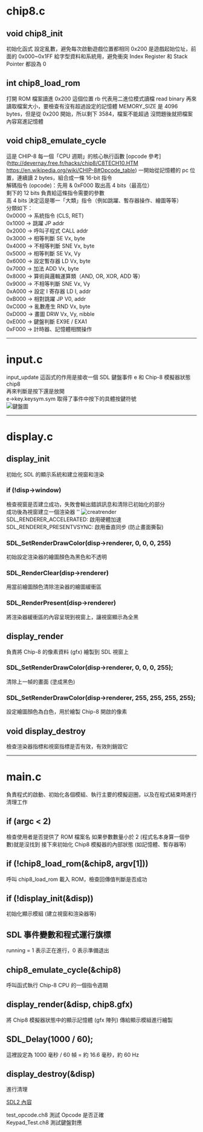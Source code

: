 # chip8.c

## void chip8_init

初始化函式
設定亂數，避免每次啟動遊戲位置都相同
0x200 是遊戲起始位址，前面的 0x000~0x1FF 給字型資料和系統用，避免衝突
Index Register 和 Stack Pointer 都設為 0

## int chip8_load_rom

打開 ROM 檔案讀進 0x200 這個位置
rb 代表用二進位模式讀檔
read binary
再來讀取檔案大小，要檢查有沒有超過設定的記憶體
MEMORY_SIZE 是 4096 bytes，但是從 0x200 開始，所以剩下 3584，檔案不能超過
沒問題後就把檔案內容寫進記憶體

## void chip8_emulate_cycle

這是 CHIP-8 每一個「CPU 週期」的核心執行函數
[opcode 參考](http://devernay.free.fr/hacks/chip8/C8TECH10.HTM  
https://en.wikipedia.org/wiki/CHIP-8#Opcode_table)
一開始從記憶體的 pc 位置，連續讀 2 bytes，組合成一條 16-bit 指令  
解碼指令 (opcode)：先用 & 0xF000 取出高 4 bits（最高位）  
剩下的 12 bits 負責給這條指令需要的參數  
高 4 bits 決定這是哪一「大類」指令（例如跳躍、暫存器操作、繪圖等等）  
分類如下：  
0x0000 → 系統指令 (CLS, RET)  
0x1000 → 跳躍 JP addr  
0x2000 → 呼叫子程式 CALL addr  
0x3000 → 相等判斷 SE Vx, byte  
0x4000 → 不相等判斷 SNE Vx, byte  
0x5000 → 相等判斷 SE Vx, Vy  
0x6000 → 設定暫存器 LD Vx, byte  
0x7000 → 加法 ADD Vx, byte  
0x8000 → 算術與邏輯運算類（AND, OR, XOR, ADD 等）  
0x9000 → 不相等判斷 SNE Vx, Vy  
0xA000 → 設定 I 寄存器 LD I, addr  
0xB000 → 相對跳躍 JP V0, addr  
0xC000 → 亂數產生 RND Vx, byte  
0xD000 → 畫圖 DRW Vx, Vy, nibble  
0xE000 → 鍵盤判斷 EX9E / EXA1  
0xF000 → 計時器、記憶體相關操作

-----

# input.c

input_update 這函式的作用是接收一個 SDL 鍵盤事件 e 和 Chip-8 模擬器狀態 chip8  
再來判斷是按下還是放開  
e->key.keysym.sym 取得了事件中按下的具體按鍵符號  
![鍵盤圖](/pic/keypad.png)

----

#  display.c

## display_init

初始化 SDL 的顯示系統和建立視窗和渲染

### if (!disp->window)

檢查視窗是否建立成功，失敗會輸出錯誤訊息和清除已初始化的部分  
成功後為視窗建立一個渲染器
'' ![creatrender](/pic/CreateRenderer.png)
SDL_RENDERER_ACCELERATED: 啟用硬體加速  
SDL_RENDERER_PRESENTVSYNC: 啟用垂直同步 (防止畫面撕裂)

### SDL_SetRenderDrawColor(disp->renderer, 0, 0, 0, 255)

初始設定渲染器的繪圖顏色為黑色和不透明

### SDL_RenderClear(disp->renderer)

用當前繪圖顏色清除渲染器的繪圖緩衝區

### SDL_RenderPresent(disp->renderer)

將渲染器緩衝區的內容呈現到視窗上，讓視窗顯示為全黑

## display_render

負責將 Chip-8 的像素資料 (gfx) 繪製到 SDL 視窗上

### SDL_SetRenderDrawColor(disp->renderer, 0, 0, 0, 255);

清除上一幀的畫面 (塗成黑色)

### SDL_SetRenderDrawColor(disp->renderer, 255, 255, 255, 255);

設定繪圖顏色為白色，用於繪製 Chip-8 開啟的像素

## void display_destroy

檢查渲染器指標和視窗指標是否有效，有效則銷毀它

---

# main.c

負責程式的啟動、初始化各個模組、執行主要的模擬迴圈，以及在程式結束時進行清理工作

## if (argc < 2)

檢查使用者是否提供了 ROM 檔案名
如果參數數量小於 2 (程式名本身算一個參數)就是沒找到
接下來初始化 Chip8 模擬器的內部狀態 (如記憶體、暫存器等)

## if (!chip8_load_rom(&chip8, argv[1]))

呼叫 chip8_load_rom 載入 ROM，檢查回傳值判斷是否成功

## if (!display_init(&disp))

初始化顯示模組 (建立視窗和渲染器等)

## SDL 事件變數和程式運行旗標

running = 1 表示正在進行，0 表示準備退出

## chip8_emulate_cycle(&chip8)

呼叫函式執行 Chip-8 CPU 的一個指令週期

## display_render(&disp, chip8.gfx)

將 Chip8 模擬器狀態中的顯示記憶體 (gfx 陣列) 傳給顯示模組進行繪製

## SDL_Delay(1000 / 60);

這裡設定為 1000 毫秒 / 60 幀 = 約 16.6 毫秒，約 60 Hz

## display_destroy(&disp)

進行清理

[SDL2 內容](https://wiki.libsdl.org/SDL2/FrontPage)  


test_opcode.ch8 測試 Opcode 是否正確  
Keypad_Test.ch8 測試鍵盤對應
